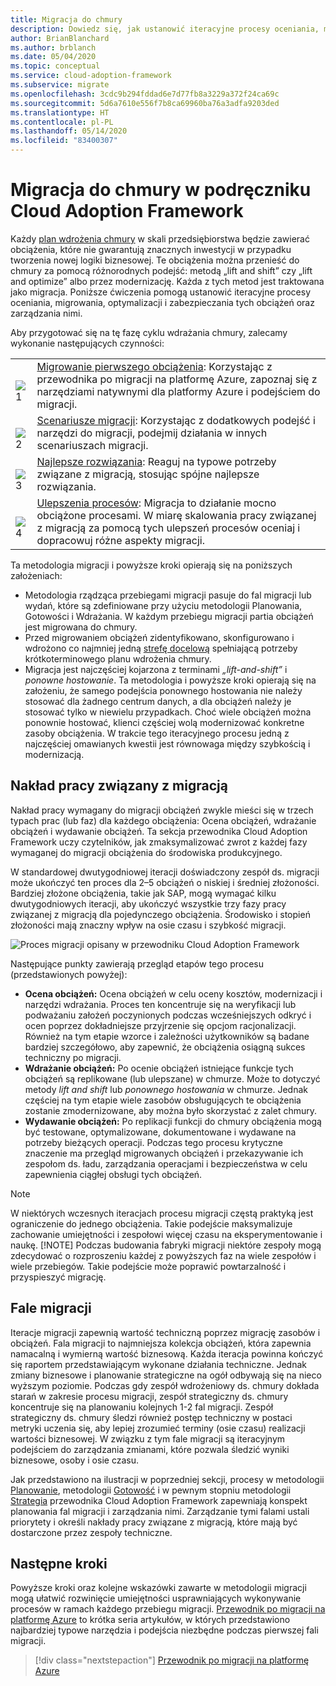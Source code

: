```yaml
---
title: Migracja do chmury
description: Dowiedz się, jak ustanowić iteracyjne procesy oceniania, migrowania, optymalizacji i zabezpieczania obciążeń, które chcesz migrować do chmury, oraz zarządzania nimi.
author: BrianBlanchard
ms.author: brblanch
ms.date: 05/04/2020
ms.topic: conceptual
ms.service: cloud-adoption-framework
ms.subservice: migrate
ms.openlocfilehash: 3cdc9b294fddad6e7d77fb8a3229a372f24ca69c
ms.sourcegitcommit: 5d6a7610e556f7b8ca69960ba76a3adfa9203ded
ms.translationtype: HT
ms.contentlocale: pl-PL
ms.lasthandoff: 05/14/2020
ms.locfileid: "83400307"
---
```

# <a name="cloud-migration-in-the-cloud-adoption-framework"></a>Migracja do chmury w podręczniku Cloud Adoption Framework

Każdy [plan wdrożenia chmury](../plan/index.md) w skali przedsiębiorstwa będzie zawierać obciążenia, które nie gwarantują znacznych inwestycji w przypadku tworzenia nowej logiki biznesowej. Te obciążenia można przenieść do chmury za pomocą różnorodnych podejść: metodą „lift and shift” czy „lift and optimize” albo przez modernizację. Każda z tych metod jest traktowana jako migracja. Poniższe ćwiczenia pomogą ustanowić iteracyjne procesy oceniania, migrowania, optymalizacji i zabezpieczania tych obciążeń oraz zarządzania nimi.

Aby przygotować się na tę fazę cyklu wdrażania chmury, zalecamy wykonanie następujących czynności:

<!-- markdownlint-disable MD033 -->

| | |
|---|---|
| <br> ![1](../_images/icons/1.png)     | [Migrowanie pierwszego obciążenia](./azure-migration-guide/index.md): Korzystając z przewodnika po migracji na platformę Azure, zapoznaj się z narzędziami natywnymi dla platformy Azure i podejściem do migracji.                                |
| <br> ![2](../_images/icons/2.png)     | [Scenariusze migracji](./azure-best-practices/index.md): Korzystając z dodatkowych podejść i narzędzi do migracji, podejmij działania w innych scenariuszach migracji.                                |
| <br> ![3](../_images/icons/3.png)     | [Najlepsze rozwiązania](./azure-best-practices/index.md): Reaguj na typowe potrzeby związane z migracją, stosując spójne najlepsze rozwiązania.                                |
| <br> ![4](../_images/icons/4.png)      | [Ulepszenia procesów](./migration-considerations/index.md): Migracja to działanie mocno obciążone procesami. W miarę skalowania pracy związanej z migracją za pomocą tych ulepszeń procesów oceniaj i dopracowuj różne aspekty migracji.                        |

<!-- markdownlint-enable MD033 -->

Ta metodologia migracji i powyższe kroki opierają się na poniższych założeniach:

- Metodologia rządząca przebiegami migracji pasuje do fal migracji lub wydań, które są zdefiniowane przy użyciu metodologii Planowania, Gotowości i Wdrażania. W każdym przebiegu migracji partia obciążeń jest migrowana do chmury.
- Przed migrowaniem obciążeń zidentyfikowano, skonfigurowano i wdrożono co najmniej jedną [strefę docelową](../ready/index.md) spełniającą potrzeby krótkoterminowego planu wdrożenia chmury.
- Migracja jest najczęściej kojarzona z terminami _„lift-and-shift”_ i _ponowne hostowanie_. Ta metodologia i powyższe kroki opierają się na założeniu, że samego podejścia ponownego hostowania nie należy stosować dla żadnego centrum danych, a dla obciążeń należy je stosować tylko w niewielu przypadkach. Choć wiele obciążeń można ponownie hostować, klienci częściej wolą modernizować konkretne zasoby obciążenia. W trakcie tego iteracyjnego procesu jedną z najczęściej omawianych kwestii jest równowaga między szybkością i modernizacją.

## <a name="migration-effort"></a>Nakład pracy związany z migracją

Nakład pracy wymagany do migracji obciążeń zwykle mieści się w trzech typach prac (lub faz) dla każdego obciążenia: Ocena obciążeń, wdrażanie obciążeń i wydawanie obciążeń. Ta sekcja przewodnika Cloud Adoption Framework uczy czytelników, jak zmaksymalizować zwrot z każdej fazy wymaganej do migracji obciążenia do środowiska produkcyjnego.

W standardowej dwutygodniowej iteracji doświadczony zespół ds. migracji może ukończyć ten proces dla 2–5 obciążeń o niskiej i średniej złożoności. Bardziej złożone obciążenia, takie jak SAP, mogą wymagać kilku dwutygodniowych iteracji, aby ukończyć wszystkie trzy fazy pracy związanej z migracją dla pojedynczego obciążenia. Środowisko i stopień złożoności mają znaczny wpływ na osie czasu i szybkość migracji.

![Proces migracji opisany w przewodniku Cloud Adoption Framework](../_images/migrate/methodology.png)

Następujące punkty zawierają przegląd etapów tego procesu (przedstawionych powyżej):

- **Ocena obciążeń:** Ocena obciążeń w celu oceny kosztów, modernizacji i narzędzi wdrażania. Proces ten koncentruje się na weryfikacji lub podważaniu założeń poczynionych podczas wcześniejszych odkryć i ocen poprzez dokładniejsze przyjrzenie się opcjom racjonalizacji. Również na tym etapie wzorce i zależności użytkowników są badane bardziej szczegółowo, aby zapewnić, że obciążenia osiągną sukces techniczny po migracji.
- **Wdrażanie obciążeń:** Po ocenie obciążeń istniejące funkcje tych obciążeń są replikowane (lub ulepszane) w chmurze. Może to dotyczyć metody _lift and shift_ lub _ponownego hostowania_ w chmurze. Jednak częściej na tym etapie wiele zasobów obsługujących te obciążenia zostanie zmodernizowane, aby można było skorzystać z zalet chmury.
- **Wydawanie obciążeń:** Po replikacji funkcji do chmury obciążenia mogą być testowane, optymalizowane, dokumentowane i wydawane na potrzeby bieżących operacji. Podczas tego procesu krytyczne znaczenie ma przegląd migrowanych obciążeń i przekazywanie ich zespołom ds. ładu, zarządzania operacjami i bezpieczeństwa w celu zapewnienia ciągłej obsługi tych obciążeń.

> [!NOTE]
> W niektórych wczesnych iteracjach procesu migracji częstą praktyką jest ograniczenie do jednego obciążenia. Takie podejście maksymalizuje zachowanie umiejętności i zespołowi więcej czasu na eksperymentowanie i naukę.
> [!NOTE]
> Podczas budowania fabryki migracji niektóre zespoły mogą zdecydować o rozproszeniu każdej z powyższych faz na wiele zespołów i wiele przebiegów. Takie podejście może poprawić powtarzalność i przyspieszyć migrację.

## <a name="migration-waves"></a>Fale migracji

Iteracje migracji zapewnią wartość techniczną poprzez migrację zasobów i obciążeń. Fala migracji to najmniejsza kolekcja obciążeń, która zapewnia namacalną i wymierną wartość biznesową. Każda iteracja powinna kończyć się raportem przedstawiającym wykonane działania techniczne. Jednak zmiany biznesowe i planowanie strategiczne na ogół odbywają się na nieco wyższym poziomie. Podczas gdy zespół wdrożeniowy ds. chmury dokłada starań w zakresie procesu migracji, zespół strategiczny ds. chmury koncentruje się na planowaniu kolejnych 1-2 fal migracji. Zespół strategiczny ds. chmury śledzi również postęp techniczny w postaci metryki uczenia się, aby lepiej zrozumieć terminy (osie czasu) realizacji wartości biznesowej. W związku z tym fale migracji są iteracyjnym podejściem do zarządzania zmianami, które pozwala śledzić wyniki biznesowe, osoby i osie czasu.

Jak przedstawiono na ilustracji w poprzedniej sekcji, procesy w metodologii [Planowanie](../plan/index.md), metodologii [Gotowość](../ready/index.md) i w pewnym stopniu metodologii [Strategia](../strategy/index.md) przewodnika Cloud Adoption Framework zapewniają konspekt planowania fal migracji i zarządzania nimi. Zarządzanie tymi falami ustali priorytety i określi nakłady pracy związane z migracją, które mają być dostarczone przez zespoły techniczne.

## <a name="next-steps"></a>Następne kroki

Powyższe kroki oraz kolejne wskazówki zawarte w metodologii migracji mogą ułatwić rozwinięcie umiejętności usprawniających wykonywanie procesów w ramach każdego przebiegu migracji. [Przewodnik po migracji na platformę Azure](./azure-migration-guide/index.md) to krótka seria artykułów, w których przedstawiono najbardziej typowe narzędzia i podejścia niezbędne podczas pierwszej fali migracji.

> [!div class="nextstepaction"]
> [Przewodnik po migracji na platformę Azure](./azure-migration-guide/index.md)
